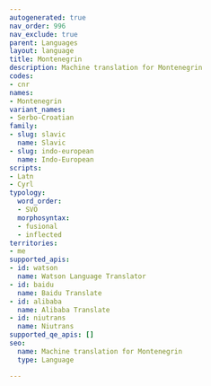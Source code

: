 ```yaml
---
autogenerated: true
nav_order: 996
nav_exclude: true
parent: Languages
layout: language
title: Montenegrin
description: Machine translation for Montenegrin
codes:
- cnr
names:
- Montenegrin
variant_names:
- Serbo-Croatian
family:
- slug: slavic
  name: Slavic
- slug: indo-european
  name: Indo-European
scripts:
- Latn
- Cyrl
typology:
  word_order:
  - SVO
  morphosyntax:
  - fusional
  - inflected
territories:
- me
supported_apis:
- id: watson
  name: Watson Language Translator
- id: baidu
  name: Baidu Translate
- id: alibaba
  name: Alibaba Translate
- id: niutrans
  name: Niutrans
supported_qe_apis: []
seo:
  name: Machine translation for Montenegrin
  type: Language

---
```



